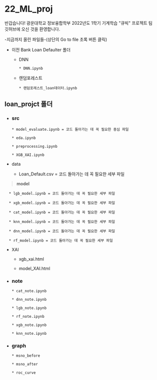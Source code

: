# 22_ML_proj

반갑습니다!
광운대학교 정보융합학부 2022년도 1학기 기계학습 "큐빅" 프로젝트 팀 깃허브에 오신 것을 환영합니다.



-지금까지 올린 파일들-(상단의 Go to file 초록 버튼 클릭)  

- 이전 Bank Loan Defaulter 폴더  

  * DNN 
   
        * DNN.ipynb  

  * 랜덤포레스트

        * 랜덤포레스트_loan데이터.ipynb  

## loan_projct 폴더   
  
* ### src  
  
      * model_evaluate.ipynb = 코드 돌아가는 데 꼭 필요한 중심 파일  
  
      * eda.ipynb  
  
      * preprocessing.ipynb  
  
      * XGB_XAI.ipynb   

 * data  
    
      * Loan_Default.csv = 코드 돌아가는 데 꼭 필요한 세부 파일  

  > **model**  

      * lgb_model.ipynb = 코드 돌아가는 데 꼭 필요한 세부 파일  

      * xgb_model.ipynb = 코드 돌아가는 데 꼭 필요한 세부 파일  

      * cat_model.ipynb = 코드 돌아가는 데 꼭 필요한 세부 파일  
  
      * knn_model.ipynb = 코드 돌아가는 데 꼭 필요한 세부 파일  
  
      * dnn_model.ipynb = 코드 돌아가는 데 꼭 필요한 세부 파일  

      * rf_model.ipynb = 코드 돌아가는 데 꼭 필요한 세부 파일  

 * XAI  
  
      * xgb_xai.html  
  
      * model_XAI.html  
  
* ### note
  
      * cat_note.ipynb  
  
      * dnn_note.ipynb  
  
      * lgb_note.ipynb  
  
      * rf_note.ipynb  
  
      * xgb_note.ipynb  
  
      * knn_note.ipynb  
      
* ### graph  

      * msno_before  
      
      * msno_after 

      * roc_curve  


